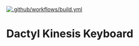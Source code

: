 [![.github/workflows/build.yml](https://github.com/jenia90/zmk-config-dactyl-kinesis/actions/workflows/build.yml/badge.svg?branch=master)](https://github.com/jenia90/zmk-config-dactyl-kinesis/actions/workflows/build.yml)

# Dactyl Kinesis Keyboard
